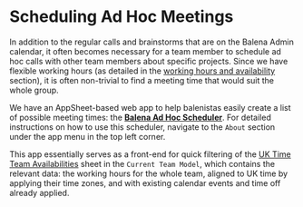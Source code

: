 # Scheduling Ad Hoc Meetings

In addition to the regular calls and brainstorms that are on the Balena Admin calendar, it often becomes necessary for a team member to schedule ad hoc calls with other team members about specific projects. Since we have flexible working hours (as detailed in the [working hours and availability](https://handbook.balena.io/team/working-hours-and-availability) section), it is often non-trivial to find a meeting time that would suit the whole group.

We have an AppSheet-based web app to help balenistas easily create a list of possible meeting times: the [**Balena Ad Hoc Scheduler**](https://www.appsheet.com/start/0cb88813-11be-430e-bc20-19b695b7f667#appName=TeamModel-5695316&page=search&table=UTCAvailabilities&view=Assistant). For detailed instructions on how to use this scheduler, navigate to the `About` section under the app menu in the top left corner.

This app essentially serves as a front-end for quick filtering of the [UK Time Team Availabilities](https://docs.google.com/spreadsheets/d/1fOpah2A6N3xImg5xxGbTygdcNRGBlyZ_jQ2UIzy9PLE/edit#gid=1035327337) sheet in the `Current Team Model`, which contains the relevant data: the working hours for the whole team, aligned to UK time by applying their time zones, and with existing calendar events and time off already applied.

